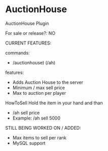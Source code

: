 # AuctionHouse

AuctionHouse Plugin

For sale or release?: NO

CURRENT FEATURES: 

commands: 
- /auctionhouse) (/ah)

features:

- Adds Auction House to the server
- Minimum / max sell price
- Max to auction per player

HowToSell
Hold the item in your hand and than 
- /ah sell price
- Example: /ah sell 5000

STILL BEING WORKED ON / ADDED:

- Max items to sell per rank
- MySQL support
